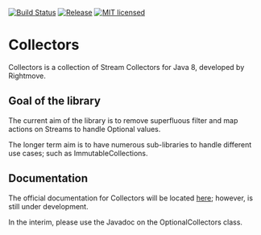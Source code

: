 [![Build Status](https://travis-ci.org/rightmove/collectors.svg?branch=master)](https://travis-ci.org/rightmove/collectors) [![Release](https://jitpack.io/v/rightmove/collectors.svg)](https://jitpack.io/rightmove/collectors) [![MIT licensed](https://img.shields.io/badge/license-MIT-blue.svg)](https://raw.githubusercontent.com/rightmove/collectors/master/LICENSE.txt)

# Collectors

Collectors is a collection of Stream Collectors for Java 8, developed by Rightmove.

## Goal of the library
The current aim of the library is to remove superfluous filter and map actions on Streams to handle Optional values. 

The longer term aim is to have numerous sub-libraries to handle different use cases; such as ImmutableCollections.

## Documentation
The official documentation for Collectors will be located [here](https://rightmove.github.io/collectors); however, is still under development.

In the interim, please use the Javadoc on the OptionalCollectors class.